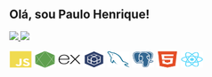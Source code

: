 ## Olá, sou Paulo Henrique!

<div>
  <a href="https://github.com/Paulo-sudo">
    <img height="180em" src="https://github-readme-stats.vercel.app/api?username=Paulo-sudo&show_icons=true&theme=tokyonight&count_private=true&include_all_commits=true"/>
    <img height="180em" src="https://github-readme-stats.vercel.app/api/top-langs/?username=Paulo-sudo&layout=compact&langs_count=7&theme=radical"/>
  </a>
</div>

<br/>




<div style="display: inline_block">
       <img align="center" alt="Paulo-sudo-Js" height="30" width="40" src="https://raw.githubusercontent.com/devicons/devicon/master/icons/javascript/javascript-plain.svg">
      <img align="center" alt="Paulo-sudo-NodeJs" height="30" width="40" src="https://raw.githubusercontent.com/devicons/devicon/00f02ef57fb7601fd1ddcc2fe6fe670fef3ae3e4/icons/nodejs/nodejs-plain.svg">
      <img align="center" alt="Paulo-sudo-Express" height="30" width="40" src="https://raw.githubusercontent.com/devicons/devicon/00f02ef57fb7601fd1ddcc2fe6fe670fef3ae3e4/icons/express/express-original.svg">
    <img align="center" alt="Paulo-sudo-Sequelize" height="30" width="40" src="https://raw.githubusercontent.com/devicons/devicon/00f02ef57fb7601fd1ddcc2fe6fe670fef3ae3e4/icons/sequelize/sequelize-plain.svg">
    <img align="center" alt="Paulo-sudo-MySQL" height="30" width="40"     src="https://raw.githubusercontent.com/devicons/devicon/00f02ef57fb7601fd1ddcc2fe6fe670fef3ae3e4/icons/mysql/mysql-plain.svg">
    <img align="center" alt="Paulo-sudo-PostgreSQL" height="30" width="40"     src="https://raw.githubusercontent.com/devicons/devicon/00f02ef57fb7601fd1ddcc2fe6fe670fef3ae3e4/icons/postgresql/postgresql-plain.svg">
    <img align="center" alt="Paulo-sudo-HTML" height="30" width="40" src="https://raw.githubusercontent.com/devicons/devicon/00f02ef57fb7601fd1ddcc2fe6fe670fef3ae3e4/icons/html5/html5-plain.svg">
    <img align="center" alt="Paulo-sudo-React" height="30" width="40" src="https://raw.githubusercontent.com/devicons/devicon/master/icons/react/react-original.svg">
</div>
